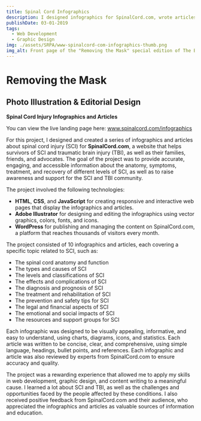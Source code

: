 ```yaml
---
title: Spinal Cord Infographics
description: I designed infographics for SpinalCord.com, wrote articles to accompany them, and created a landing page to feature them.
publishDate: 03-01-2019
tags:
  - Web Development
  - Graphic Design
img: ./assets/SRPA/www-spinalcord-com-infographics-thumb.png
img_alt: Front page of the "Removing the Mask" special edition of The Bison Newspaper.
---
```


# Removing the Mask

## Photo Illustration & Editorial Design

**Spinal Cord Injury Infographics and Articles**

You can view the live landing page here: <a href="https://www.spinalcord.com/infographics" rel="noopener" target="_blank">www.spinalcord.com/infographics</a>

For this project, I designed and created a series of infographics and articles about spinal cord injury (SCI) for **SpinalCord.com**, a website that helps survivors of SCI and traumatic brain injury (TBI), as well as their families, friends, and advocates. The goal of the project was to provide accurate, engaging, and accessible information about the anatomy, symptoms, treatment, and recovery of different levels of SCI, as well as to raise awareness and support for the SCI and TBI community.

The project involved the following technologies:

- **HTML**, **CSS**, and **JavaScript** for creating responsive and interactive web pages that display the infographics and articles.
- **Adobe Illustrator** for designing and editing the infographics using vector graphics, colors, fonts, and icons.
- **WordPress** for publishing and managing the content on SpinalCord.com, a platform that reaches thousands of visitors every month.

The project consisted of 10 infographics and articles, each covering a specific topic related to SCI, such as:

- The spinal cord anatomy and function
- The types and causes of SCI
- The levels and classifications of SCI
- The effects and complications of SCI
- The diagnosis and prognosis of SCI
- The treatment and rehabilitation of SCI
- The prevention and safety tips for SCI
- The legal and financial aspects of SCI
- The emotional and social impacts of SCI
- The resources and support groups for SCI

Each infographic was designed to be visually appealing, informative, and easy to understand, using charts, diagrams, icons, and statistics. Each article was written to be concise, clear, and comprehensive, using simple language, headings, bullet points, and references. Each infographic and article was also reviewed by experts from SpinalCord.com to ensure accuracy and quality.

The project was a rewarding experience that allowed me to apply my skills in web development, graphic design, and content writing to a meaningful cause. I learned a lot about SCI and TBI, as well as the challenges and opportunities faced by the people affected by these conditions. I also received positive feedback from SpinalCord.com and their audience, who appreciated the infographics and articles as valuable sources of information and education.
